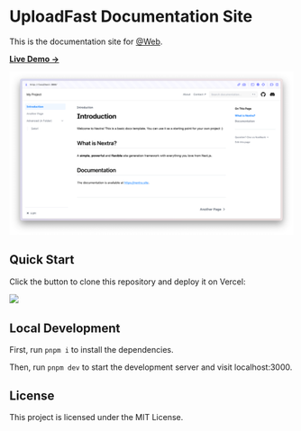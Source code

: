# UploadFast Documentation Site

This is the documentation site for [@Web](https://www.uploadfast.dev).

[**Live Demo →**](https://www.uploadfast.dev)

[![](.github/screenshot.png)](https://www.uploadfast.dev)

## Quick Start

Click the button to clone this repository and deploy it on Vercel:

[![](https://vercel.com/button)](https://vercel.com/new/clone?s=https%3A%2F%2Fgithub.com%2Fshuding%2Fnextra-docs-template&showOptionalTeamCreation=false)

## Local Development

First, run `pnpm i` to install the dependencies.

Then, run `pnpm dev` to start the development server and visit localhost:3000.

## License

This project is licensed under the MIT License.
